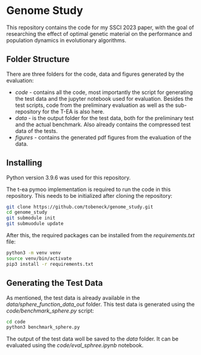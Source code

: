 # Genome Study

This repository contains the code for my SSCI 2023 paper, with the goal of researching the effect of optimal genetic material on the performance and population dynamics in evolutionary algorithms.


## Folder Structure
There are three folders for the code, data and figures generated by the evaluation:
- *code* - contains all the code, most importantly the script for generating the test data and the jupyter notebook used for evaluation. Besides the test scripts, code from the preliminary evaluation as well as the sub-repository for the T-EA is also here.
- *data* - is the output folder for the test data, both for the preliminary test and the actual benchmark. Also already contains the compressed test data of the tests.
- *figures* - contains the generated pdf figures from the evaluation of the data.

## Installing

Python version 3.9.6 was used for this repository.

The t-ea pymoo implementation is required to run the code in this repository. This needs to be initialized after cloning the repository:
```bash
git clone https://github.com/tobeneck/genome_study.git
cd genome_study
git submodule init
git submuodule update
```

After this, the required packages can be installed from the *requirements.txt* file:
```bash
python3 -m venv venv
source venv/bin/activate
pip3 install -r requirements.txt
```

## Generating the Test Data

As mentioned, the test data is already available in the *data/sphere_function_data_out* folder.
This test data is generated using the *code/benchmark_sphere.py* script:
```bash
cd code
python3 benchmark_sphere.py
```

The output of the test data woll be saved to the *data* folder. It can be evaluated using the *code/eval_sphree.ipynb* notebook.
